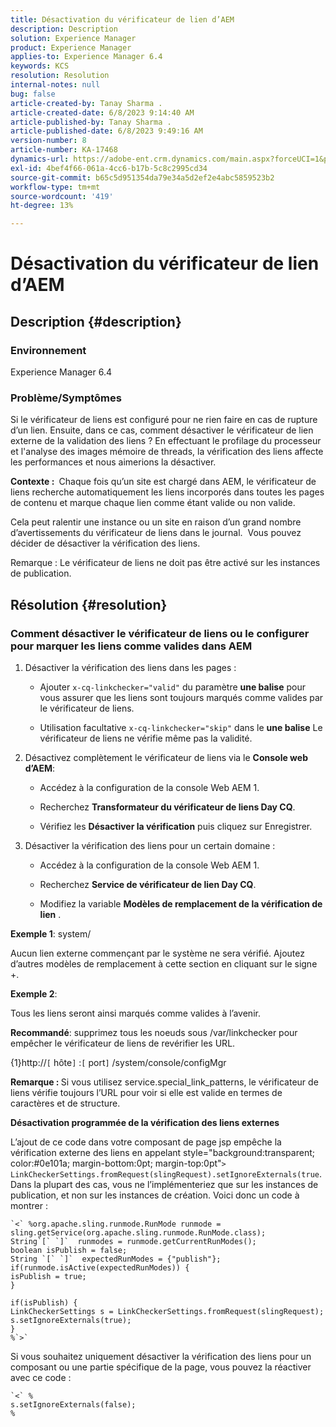 ```yaml
---
title: Désactivation du vérificateur de lien d’AEM
description: Description
solution: Experience Manager
product: Experience Manager
applies-to: Experience Manager 6.4
keywords: KCS
resolution: Resolution
internal-notes: null
bug: false
article-created-by: Tanay Sharma .
article-created-date: 6/8/2023 9:14:40 AM
article-published-by: Tanay Sharma .
article-published-date: 6/8/2023 9:49:16 AM
version-number: 8
article-number: KA-17468
dynamics-url: https://adobe-ent.crm.dynamics.com/main.aspx?forceUCI=1&pagetype=entityrecord&etn=knowledgearticle&id=f6afb8e1-dc05-ee11-8f6e-6045bd006b3d
exl-id: 4bef4f66-061a-4cc6-b17b-5c8c2995cd34
source-git-commit: b65c5d951354da79e34a5d2ef2e4abc5859523b2
workflow-type: tm+mt
source-wordcount: '419'
ht-degree: 13%

---
```


# Désactivation du vérificateur de lien d’AEM

## Description {#description}


### <b>Environnement</b>

Experience Manager 6.4



### <b>Problème/Symptômes</b>

Si le vérificateur de liens est configuré pour ne rien faire en cas de rupture d’un lien. Ensuite, dans ce cas, comment désactiver le vérificateur de lien externe de la validation des liens ? En effectuant le profilage du processeur et l&#39;analyse des images mémoire de threads, la vérification des liens affecte les performances et nous aimerions la désactiver.

<b>Contexte : </b> Chaque fois qu’un site est chargé dans AEM, le vérificateur de liens recherche automatiquement les liens incorporés dans toutes les pages de contenu et marque chaque lien comme étant valide ou non valide.

Cela peut ralentir une instance ou un site en raison d’un grand nombre d’avertissements du vérificateur de liens dans le journal.  Vous pouvez décider de désactiver la vérification des liens.

Remarque : Le vérificateur de liens ne doit pas être activé sur les instances de publication.


## Résolution {#resolution}


### Comment désactiver le vérificateur de liens ou le configurer pour marquer les liens comme valides dans AEM

1. Désactiver la vérification des liens dans les pages :

   - Ajouter `x-cq-linkchecker="valid"` du paramètre <b>une balise</b> pour vous assurer que les liens sont toujours marqués comme valides par le vérificateur de liens.


   - Utilisation facultative `x-cq-linkchecker="skip"` dans le <b>une balise</b> Le vérificateur de liens ne vérifie même pas la validité.
2. Désactivez complètement le vérificateur de liens via le <b>Console web d’AEM</b>:
   - Accédez à la configuration de la console Web AEM 1.


   - Recherchez <b>Transformateur du vérificateur de liens Day CQ</b>.


   - Vérifiez les <b>Désactiver la vérification</b> puis cliquez sur Enregistrer.
3. Désactiver la vérification des liens pour un certain domaine :
   - Accédez à la configuration de la console Web AEM 1.


   - Recherchez <b>Service de vérificateur de lien Day CQ</b>.


   - Modifiez la variable <b>Modèles de remplacement de la vérification de lien</b> .


<b>Exemple 1</b>: system/

Aucun lien externe commençant par le système ne sera vérifié. Ajoutez d’autres modèles de remplacement à cette section en cliquant sur le signe +.

<b>Exemple 2</b>:

Tous les liens seront ainsi marqués comme valides à l’avenir.

<b>Recommandé</b>: supprimez tous les noeuds sous /var/linkchecker pour empêcher le vérificateur de liens de revérifier les URL.

{1}http://`[` hôte`]` :`[` port`]` /system/console/configMgr

<b>Remarque : </b>Si vous utilisez service.special_link_patterns, le vérificateur de liens vérifie toujours l’URL pour voir si elle est valide en termes de caractères et de structure.

<b>Désactivation programmée de la vérification des liens externes</b>

L’ajout de ce code dans votre composant de page jsp empêche la vérification externe des liens en appelant style=&quot;background:transparent; color:#0e101a; margin-bottom:0pt; margin-top:0pt&quot;`>` `LinkCheckerSettings.fromRequest(slingRequest).setIgnoreExternals(true`. Dans la plupart des cas, vous ne l’implémenteriez que sur les instances de publication, et non sur les instances de création. Voici donc un code à montrer :




```
`<` %org.apache.sling.runmode.RunMode runmode = sling.getService(org.apache.sling.runmode.RunMode.class);
String`[` `]`  runmodes = runmode.getCurrentRunModes();
boolean isPublish = false;
String `[` `]`  expectedRunModes = {"publish"};
if(runmode.isActive(expectedRunModes)) {
isPublish = true;
}

if(isPublish) {
LinkCheckerSettings s = LinkCheckerSettings.fromRequest(slingRequest);
s.setIgnoreExternals(true);
}
%`>`
```




Si vous souhaitez uniquement désactiver la vérification des liens pour un composant ou une partie spécifique de la page, vous pouvez la réactiver avec ce code :


```
`<` %
s.setIgnoreExternals(false);
%
```
